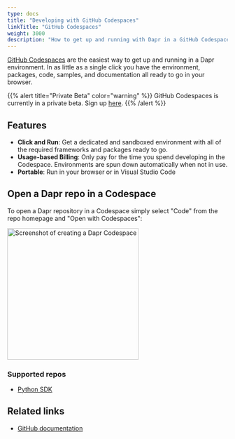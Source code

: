 ```yaml
---
type: docs
title: "Developing with GitHub Codespaces"
linkTitle: "GitHub Codespaces"
weight: 3000
description: "How to get up and running with Dapr in a GitHub Codespace"
---
```


[GitHub Codespaces](https://github.com/features/codespaces) are the easiest way to get up and running in a Dapr environment. In as little as a single click you have the environment, packages, code, samples, and documentation all ready to go in your browser.

{{% alert title="Private Beta" color="warning" %}}
GitHub Codespaces is currently in a private beta. Sign up [here](https://github.com/features/codespaces/signup).
{{% /alert %}}

## Features

- **Click and Run**: Get a dedicated and sandboxed environment with all of the required frameworks and packages ready to go.
- **Usage-based Billing**: Only pay for the time you spend developing in the Codespace. Environments are spun down automatically when not in use.
- **Portable**: Run in your browser or in Visual Studio Code

## Open a Dapr repo in a Codespace

To open a Dapr repository in a Codespace simply select "Code" from the repo homepage and "Open with Codespaces":

<img src="/images/codespaces-create.png" alt="Screenshot of creating a Dapr Codespace" width="300">

### Supported repos

- [Python SDK](https://github.com/dapr/python-sdk)

## Related links
- [GitHub documentation](https://docs.github.com/en/github/developing-online-with-codespaces/about-codespaces)